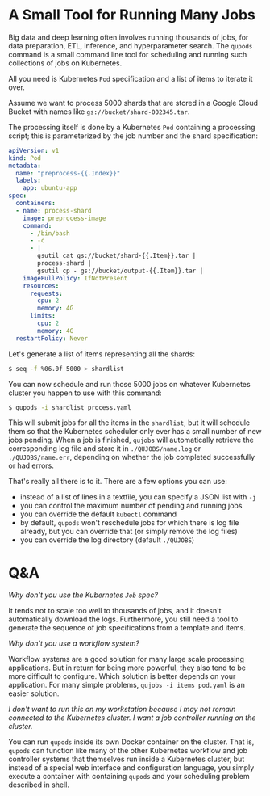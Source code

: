 # A Small Tool for Running Many Jobs

Big data and deep learning often involves running thousands of jobs,
for data preparation, ETL, inference, and hyperparameter search.
The `qupods` command is a small command line tool for scheduling and
running such collections of jobs on Kubernetes.

All you need is Kubernetes `Pod` specification and a list of items
to iterate it over.

Assume we want to process 5000 shards that are stored in a Google Cloud
Bucket with names like `gs://bucket/shard-002345.tar`.

The processing itself is done by a Kubernetes `Pod` containing
a processing script; this is parameterized by the job number and the
shard specification:


```YAML
apiVersion: v1
kind: Pod
metadata:
  name: "preprocess-{{.Index}}"
  labels:
    app: ubuntu-app
spec:
  containers:
  - name: process-shard
    image: preprocess-image
    command:
      - /bin/bash
      - -c
      - |
        gsutil cat gs://bucket/shard-{{.Item}}.tar |
        process-shard |
        gsutil cp - gs://bucket/output-{{.Item}}.tar |
    imagePullPolicy: IfNotPresent
    resources:
      requests:
        cpu: 2
        memory: 4G
      limits:
        cpu: 2
        memory: 4G
  restartPolicy: Never
```

Let's generate a list of items representing all the shards:

```Bash
$ seq -f %06.0f 5000 > shardlist
```

You can now schedule and run those 5000 jobs on whatever Kubernetes
cluster you happen to use with this command:

```Bash
$ qupods -i shardlist process.yaml
```

This will submit jobs for all the items in the `shardlist`, but it will
schedule them so that the Kubernetes scheduler only ever has a small number
of new jobs pending. When a job is finished, `qujobs` will automatically
retrieve the corresponding log file and store it in `./QUJOBS/name.log` or
`./QUJOBS/name.err`, depending on whether the job completed successfully
or had errors.

That's really all there is to it. There are a few options you can use:

- instead of a list of lines in a textfile, you can specify a JSON list with `-j`
- you can control the maximum number of pending and running jobs
- you can override the default `kubectl` command
- by default, `qupods` won't reschedule jobs for which there is log file already,
  but you can override that (or simply remove the log files)
- you can override the log directory (default `./QUJOBS`)

# Q&A

*Why don't you use the Kubernetes `Job` spec?*

It tends not to scale too well to thousands of jobs, and it doesn't
automatically download the logs. Furthermore, you still need a tool
to generate the sequence of job specifications from a template and items.

*Why don't you use a workflow system?*

Workflow systems are a good solution for many large scale processing
applications. But in return for being more powerful, they also tend to be
more difficult to configure. Which solution is better depends on your
application. For many simple problems, `qujobs -i items pod.yaml` is
an easier solution.

*I don't want to run this on my workstation because I may not remain connected
to the Kubernetes cluster. I want a job controller running on the cluster.*

You can run `qupods` inside its own Docker container on the cluster.
That is, `qupods` can function like many of the other Kubernetes workflow
and job controller systems that themselves run inside a Kubernetes cluster,
but instead of a special web interface and configuration language, you simply
execute a container with containing `qupods` and your scheduling problem described
in shell.
